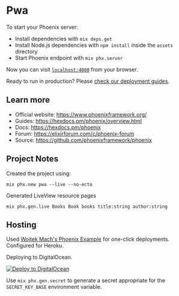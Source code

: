 # Pwa

To start your Phoenix server:

  * Install dependencies with `mix deps.get`
  * Install Node.js dependencies with `npm install` inside the `assets` directory
  * Start Phoenix endpoint with `mix phx.server`

Now you can visit [`localhost:4000`](http://localhost:4000) from your browser.

Ready to run in production? Please [check our deployment guides](https://hexdocs.pm/phoenix/deployment.html).

## Learn more

  * Official website: https://www.phoenixframework.org/
  * Guides: https://hexdocs.pm/phoenix/overview.html
  * Docs: https://hexdocs.pm/phoenix
  * Forum: https://elixirforum.com/c/phoenix-forum
  * Source: https://github.com/phoenixframework/phoenix

## Project Notes

Created the project using:

```
mix phx.new pwa --live --no-ecto
```

Generated LiveView resource pages

```
mix phx.gen.live Books Book books title:string author:string
```



## Hosting

Used [Wojtek Mach's Phoenix Example](https://github.com/wojtekmach/phoenix_example) for one-click deployments. Configured for Heroku.

Deploying to DigitalOcean.

[![Deploy to DigitalOcean](https://mp-assets1.sfo2.digitaloceanspaces.com/deploy-to-do/do-btn-blue.svg)](https://cloud.digitalocean.com/apps/new?repo=https://github.com/brainlid/pwa-bookit-sample/tree/bookit-basic)

Use `mix phx.gen.secret` to generate a secret appropriate for the `SECRET_KEY_BASE` environment variable.